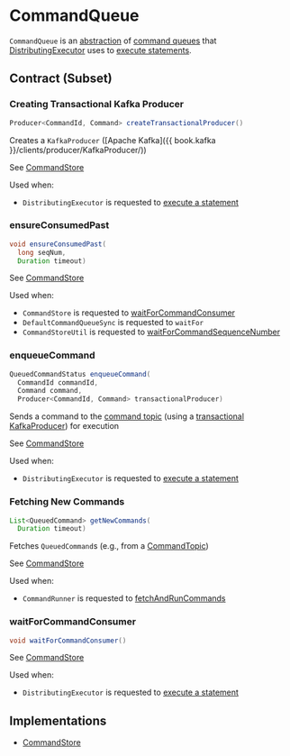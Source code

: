 # CommandQueue

`CommandQueue` is an [abstraction](#contract) of [command queues](#implementations) that [DistributingExecutor](DistributingExecutor.md) uses to [execute statements](DistributingExecutor.md#execute).

## Contract (Subset)

### <span id="createTransactionalProducer"> Creating Transactional Kafka Producer

```java
Producer<CommandId, Command> createTransactionalProducer()
```

Creates a `KafkaProducer` ([Apache Kafka]({{ book.kafka }}/clients/producer/KafkaProducer/))

See [CommandStore](CommandStore.md#createTransactionalProducer)

Used when:

* `DistributingExecutor` is requested to [execute a statement](DistributingExecutor.md#execute)

### <span id="ensureConsumedPast"> ensureConsumedPast

```java
void ensureConsumedPast(
  long seqNum,
  Duration timeout)
```

See [CommandStore](CommandStore.md#ensureConsumedPast)

Used when:

* `CommandStore` is requested to [waitForCommandConsumer](CommandStore.md#waitForCommandConsumer)
* `DefaultCommandQueueSync` is requested to `waitFor`
* `CommandStoreUtil` is requested to [waitForCommandSequenceNumber](CommandStoreUtil.md#waitForCommandSequenceNumber)

### <span id="enqueueCommand"> enqueueCommand

```java
QueuedCommandStatus enqueueCommand(
  CommandId commandId,
  Command command,
  Producer<CommandId, Command> transactionalProducer)
```

Sends a command to the [command topic](CommandTopic.md) (using a [transactional KafkaProducer](#createTransactionalProducer)) for execution

See [CommandStore](CommandStore.md#enqueueCommand)

Used when:

* `DistributingExecutor` is requested to [execute a statement](DistributingExecutor.md#execute)

### <span id="getNewCommands"> Fetching New Commands

```java
List<QueuedCommand> getNewCommands(
  Duration timeout)
```

Fetches `QueuedCommand`s (e.g., from a [CommandTopic](CommandTopic.md))

See [CommandStore](CommandStore.md#getNewCommands)

Used when:

* `CommandRunner` is requested to [fetchAndRunCommands](CommandRunner.md#fetchAndRunCommands)

### <span id="waitForCommandConsumer"> waitForCommandConsumer

```java
void waitForCommandConsumer()
```

See [CommandStore](CommandStore.md#waitForCommandConsumer)

Used when:

* `DistributingExecutor` is requested to [execute a statement](DistributingExecutor.md#execute)

## Implementations

* [CommandStore](CommandStore.md)

